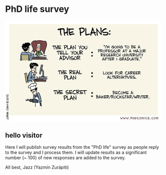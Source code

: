 # PhD life survey

![Alt PhDplans](./images/PhDplans.jpg "PhD plans")

## hello visitor

Here I will publish survey results from the "PhD life" survey as people reply to the survey and I process them. 
I will update results as a significant number (~ 100) of new responses are added to the survey.

All best, 
Jazz (Yazmín Zurápiti)
